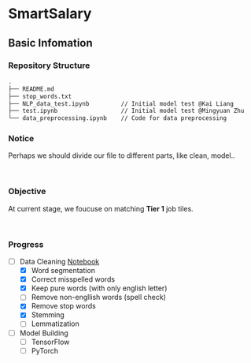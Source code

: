 # SmartSalary

## Basic Infomation

### Repository Structure

```markdown
.  
├── README.md
├── stop_words.txt
├── NLP_data_test.ipynb         // Initial model test @Kai Liang
├── test.ipynb                  // Initial model test @Mingyuan Zhu
└── data_preprocessing.ipynb    // Code for data preprocessing
```

### Notice

Perhaps we should divide our file to different parts, like clean, model..

&emsp;

### Objective

At current stage, we foucuse on matching **Tier 1** job tiles.

&emsp;

### Progress

- [ ] Data Cleaning [Notebook](data_preprocessing.ipynb)
  - [x] Word segmentation
  - [x] Correct misspelled words
  - [x] Keep pure words (with only english letter)
  - [ ] Remove non-engllish words (spell check)
  - [x] Remove stop words
  - [x] Stemming
  - [ ] Lemmatization
- [ ] Model Building
  - [ ] TensorFlow
  - [ ] PyTorch
